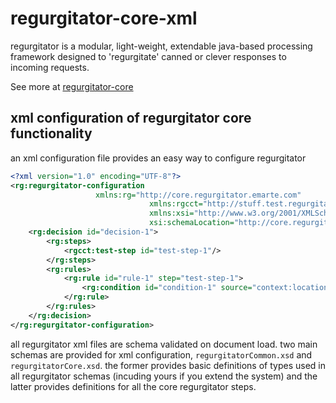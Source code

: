 regurgitator-core-xml
=====================

regurgitator is a modular, light-weight, extendable java-based processing framework designed to 'regurgitate' canned or clever responses to incoming requests.

See more at [regurgitator-core](http://github.com/talmeym/regurgitator-core)

xml configuration of regurgitator core functionality
----------------------------------------------------

an xml configuration file provides an easy way to configure regurgitator

```xml
<?xml version="1.0" encoding="UTF-8"?>
<rg:regurgitator-configuration 
            	   xmlns:rg="http://core.regurgitator.emarte.com"
							   xmlns:rgcct="http://stuff.test.regurgitator.emarte.com"
							   xmlns:xsi="http://www.w3.org/2001/XMLSchema-instance"
							   xsi:schemaLocation="http://core.regurgitator.emarte.com regurgitatorCore.xsd                                                           http://stuff.test.regurgitator.emarte.com test.xsd">
	<rg:decision id="decision-1">
		<rg:steps>
			<rgcct:test-step id="test-step-1"/>
		</rg:steps>
		<rg:rules>
			<rg:rule id="rule-1" step="test-step-1">
				<rg:condition id="condition-1" source="context:location" contains="value"/>
			</rg:rule>
		</rg:rules>
	</rg:decision>
</rg:regurgitator-configuration>
```

all regurgitator xml files are schema validated on document load. two main schemas are provided for xml configuration, ``regurgitatorCommon.xsd`` and ``regurgitatorCore.xsd``. the former provides basic definitions of types used in all regurgitator schemas (incuding yours if you extend the system) and the latter provides definitions for all the core regurgitator steps.

